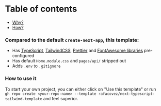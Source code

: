 # Table of contents

- [Why?](#how-to-use-it)
- [How?](#compared-to-the-default-create-next-app-this-template)

### Compared to the default `create-next-app`, this template:

- Has [TypeScript](https://github.com/microsoft/TypeScript), [TailwindCSS](https://github.com/tailwindlabs/tailwindcss), [Prettier](https://github.com/prettier/prettier) and [FontAwesome libraries](https://github.com/FortAwesome/react-fontawesome) pre-configured
- Has default `Home.module.css` and `pages/api/` stripped out
- Adds `.env` to `.gitignore`

### How to use it

To start your own project, you can either click on "Use this template" or run `gh repo create <your-repo-name> --template rafacovez/next-typescript-tailwind-template` and feel superior.

